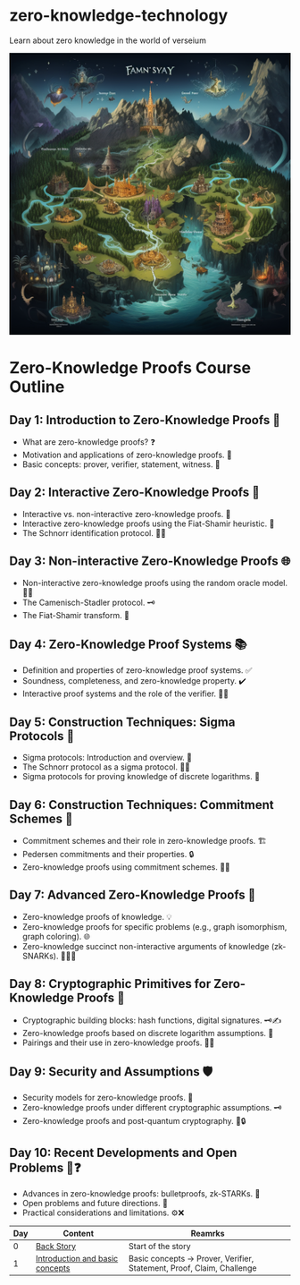 # zero-knowledge-technology
Learn about zero knowledge in the world of verseium

![Versemyst map](https://github.com/Verseium/zero-knowledge-technology/blob/main/images/verseium_backstory.png)

# Zero-Knowledge Proofs Course Outline

## Day 1: Introduction to Zero-Knowledge Proofs 🌟
- What are zero-knowledge proofs? ❓
- Motivation and applications of zero-knowledge proofs. 🚀
- Basic concepts: prover, verifier, statement, witness. 🔑

## Day 2: Interactive Zero-Knowledge Proofs 🤝
- Interactive vs. non-interactive zero-knowledge proofs. 🔄
- Interactive zero-knowledge proofs using the Fiat-Shamir heuristic. 🧪
- The Schnorr identification protocol. 🕵️‍♂️

## Day 3: Non-interactive Zero-Knowledge Proofs 🌐
- Non-interactive zero-knowledge proofs using the random oracle model. 🧙‍♂️
- The Camenisch-Stadler protocol. 🗝️
- The Fiat-Shamir transform. 🔄

## Day 4: Zero-Knowledge Proof Systems 📚
- Definition and properties of zero-knowledge proof systems. ✅
- Soundness, completeness, and zero-knowledge property. ✔️
- Interactive proof systems and the role of the verifier. 🕵️‍♀️

## Day 5: Construction Techniques: Sigma Protocols 📐
- Sigma protocols: Introduction and overview. 📝
- The Schnorr protocol as a sigma protocol. 🕵️‍♂️
- Sigma protocols for proving knowledge of discrete logarithms. 🔢

## Day 6: Construction Techniques: Commitment Schemes 🤝
- Commitment schemes and their role in zero-knowledge proofs. 🏗️
- Pedersen commitments and their properties. 🔒
- Zero-knowledge proofs using commitment schemes. 🧙‍♂️

## Day 7: Advanced Zero-Knowledge Proofs 🚀
- Zero-knowledge proofs of knowledge. 💡
- Zero-knowledge proofs for specific problems (e.g., graph isomorphism, graph coloring). 🌐
- Zero-knowledge succinct non-interactive arguments of knowledge (zk-SNARKs). 🕵️‍♀️🔑

## Day 8: Cryptographic Primitives for Zero-Knowledge Proofs 🔐
- Cryptographic building blocks: hash functions, digital signatures. 🗝️✍️
- Zero-knowledge proofs based on discrete logarithm assumptions. 🔢
- Pairings and their use in zero-knowledge proofs. 🤝🔢

## Day 9: Security and Assumptions 🛡️
- Security models for zero-knowledge proofs. 🚧
- Zero-knowledge proofs under different cryptographic assumptions. 🗝️
- Zero-knowledge proofs and post-quantum cryptography. 🧪🔒

## Day 10: Recent Developments and Open Problems 🚀❓
- Advances in zero-knowledge proofs: bulletproofs, zk-STARKs. 🌟
- Open problems and future directions. 🧭
- Practical considerations and limitations. ⚙️❌


| Day | Content | Reamrks |
| - | - | - |
| 0 | [Back Story](https://github.com/Verseium/zero-knowledge-technology/blob/main/backstory.md) | Start of the story |
| 1 | [Introduction and basic concepts](https://github.com/Verseium/zero-knowledge-technology/blob/main/Course/Day1%3AIntroduction_of_zero_knowledge_proofs.md) | Basic concepts -> Prover, Verifier, Statement, Proof, Claim, Challenge |

